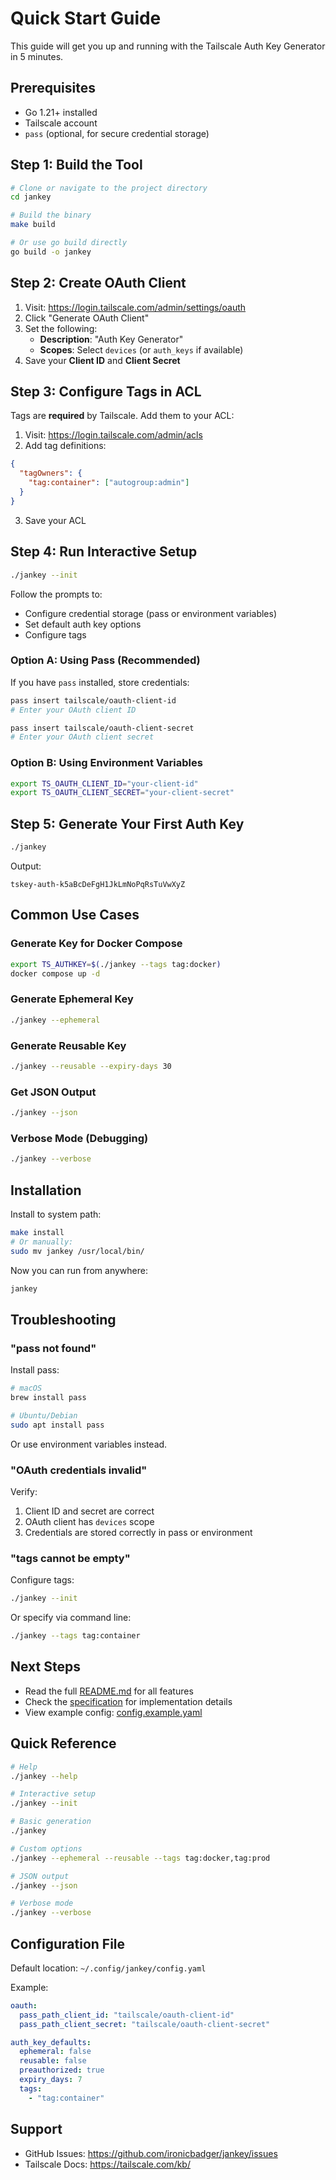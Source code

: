 # Quick Start Guide

This guide will get you up and running with the Tailscale Auth Key Generator in 5 minutes.

## Prerequisites

- Go 1.21+ installed
- Tailscale account
- `pass` (optional, for secure credential storage)

## Step 1: Build the Tool

```bash
# Clone or navigate to the project directory
cd jankey

# Build the binary
make build

# Or use go build directly
go build -o jankey
```

## Step 2: Create OAuth Client

1. Visit: https://login.tailscale.com/admin/settings/oauth
2. Click "Generate OAuth Client"
3. Set the following:
   - **Description**: "Auth Key Generator"
   - **Scopes**: Select `devices` (or `auth_keys` if available)
4. Save your **Client ID** and **Client Secret**

## Step 3: Configure Tags in ACL

Tags are **required** by Tailscale. Add them to your ACL:

1. Visit: https://login.tailscale.com/admin/acls
2. Add tag definitions:

```json
{
  "tagOwners": {
    "tag:container": ["autogroup:admin"]
  }
}
```

3. Save your ACL

## Step 4: Run Interactive Setup

```bash
./jankey --init
```

Follow the prompts to:
- Configure credential storage (pass or environment variables)
- Set default auth key options
- Configure tags

### Option A: Using Pass (Recommended)

If you have `pass` installed, store credentials:

```bash
pass insert tailscale/oauth-client-id
# Enter your OAuth client ID

pass insert tailscale/oauth-client-secret
# Enter your OAuth client secret
```

### Option B: Using Environment Variables

```bash
export TS_OAUTH_CLIENT_ID="your-client-id"
export TS_OAUTH_CLIENT_SECRET="your-client-secret"
```

## Step 5: Generate Your First Auth Key

```bash
./jankey
```

Output:
```
tskey-auth-k5aBcDeFgH1JkLmNoPqRsTuVwXyZ
```

## Common Use Cases

### Generate Key for Docker Compose

```bash
export TS_AUTHKEY=$(./jankey --tags tag:docker)
docker compose up -d
```

### Generate Ephemeral Key

```bash
./jankey --ephemeral
```

### Generate Reusable Key

```bash
./jankey --reusable --expiry-days 30
```

### Get JSON Output

```bash
./jankey --json
```

### Verbose Mode (Debugging)

```bash
./jankey --verbose
```

## Installation

Install to system path:

```bash
make install
# Or manually:
sudo mv jankey /usr/local/bin/
```

Now you can run from anywhere:

```bash
jankey
```

## Troubleshooting

### "pass not found"

Install pass:
```bash
# macOS
brew install pass

# Ubuntu/Debian
sudo apt install pass
```

Or use environment variables instead.

### "OAuth credentials invalid"

Verify:
1. Client ID and secret are correct
2. OAuth client has `devices` scope
3. Credentials are stored correctly in pass or environment

### "tags cannot be empty"

Configure tags:
```bash
./jankey --init
```

Or specify via command line:
```bash
./jankey --tags tag:container
```

## Next Steps

- Read the full [README.md](README.md) for all features
- Check the [specification](CLAUDE.md) for implementation details
- View example config: [config.example.yaml](config.example.yaml)

## Quick Reference

```bash
# Help
./jankey --help

# Interactive setup
./jankey --init

# Basic generation
./jankey

# Custom options
./jankey --ephemeral --reusable --tags tag:docker,tag:prod

# JSON output
./jankey --json

# Verbose mode
./jankey --verbose
```

## Configuration File

Default location: `~/.config/jankey/config.yaml`

Example:
```yaml
oauth:
  pass_path_client_id: "tailscale/oauth-client-id"
  pass_path_client_secret: "tailscale/oauth-client-secret"

auth_key_defaults:
  ephemeral: false
  reusable: false
  preauthorized: true
  expiry_days: 7
  tags:
    - "tag:container"
```

## Support

- GitHub Issues: https://github.com/ironicbadger/jankey/issues
- Tailscale Docs: https://tailscale.com/kb/

